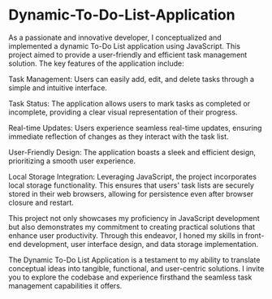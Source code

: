 # Dynamic-To-Do-List-Application
As a passionate and innovative developer, I conceptualized and implemented a dynamic To-Do List application using JavaScript. This project aimed to provide a user-friendly and efficient task management solution. The key features of the application include:

Task Management: Users can easily add, edit, and delete tasks through a simple and intuitive interface.

Task Status: The application allows users to mark tasks as completed or incomplete, providing a clear visual representation of their progress.

Real-time Updates: Users experience seamless real-time updates, ensuring immediate reflection of changes as they interact with the task list.

User-Friendly Design: The application boasts a sleek and efficient design, prioritizing a smooth user experience.

Local Storage Integration: Leveraging JavaScript, the project incorporates local storage functionality. This ensures that users' task lists are securely stored in their web browsers, allowing for persistence even after browser closure and restart.

This project not only showcases my proficiency in JavaScript development but also demonstrates my commitment to creating practical solutions that enhance user productivity. Through this endeavor, I honed my skills in front-end development, user interface design, and data storage implementation.

The Dynamic To-Do List Application is a testament to my ability to translate conceptual ideas into tangible, functional, and user-centric solutions. I invite you to explore the codebase and experience firsthand the seamless task management capabilities it offers.
